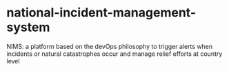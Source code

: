 # national-incident-management-system
NIMS: a platform based on the devOps philosophy to trigger alerts when incidents or natural catastrophes occur and manage relief efforts at country level
